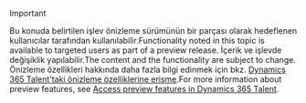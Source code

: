 > [!IMPORTANT]
> <span data-ttu-id="8794a-101">Bu konuda belirtilen işlev önizleme sürümünün bir parçası olarak hedeflenen kullanıcılar tarafından kullanılabilir.</span><span class="sxs-lookup"><span data-stu-id="8794a-101">Functionality noted in this topic is available to targeted users as part of a preview release.</span></span> <span data-ttu-id="8794a-102">İçerik ve işlevde değişiklik yapılabilir.</span><span class="sxs-lookup"><span data-stu-id="8794a-102">The content and the functionality are subject to change.</span></span> <span data-ttu-id="8794a-103">Önizleme özellikleri hakkında daha fazla bilgi edinmek için bkz. [Dynamics 365 Talent'taki önizleme özelliklerine erişme](../access-preview-feature.md).</span><span class="sxs-lookup"><span data-stu-id="8794a-103">For more information about preview features, see [Access preview features in Dynamics 365 Talent](../access-preview-feature.md).</span></span>
